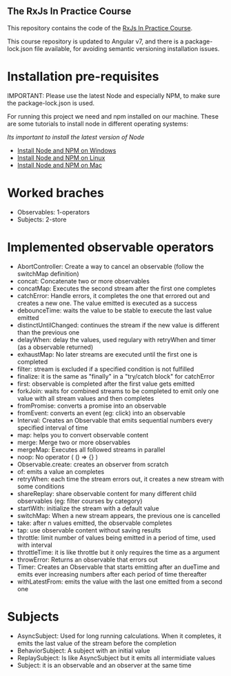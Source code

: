
## The RxJs In Practice Course

This repository contains the code of the [RxJs In Practice Course](https://angular-university.io/course/rxjs-course).

This course repository is updated to Angular v7, and there is a  package-lock.json file available, for avoiding semantic versioning installation issues.

# Installation pre-requisites

IMPORTANT: Please use the latest Node and especially NPM, to make sure the package-lock.json is used.

For running this project we need and npm installed on our machine. These are some tutorials to install node in different operating systems:

*Its important to install the latest version of Node*

- [Install Node and NPM on Windows](https://www.youtube.com/watch?v=8ODS6RM6x7g)
- [Install Node and NPM on Linux](https://www.youtube.com/watch?v=yUdHk-Dk_BY)
- [Install Node and NPM on Mac](https://www.youtube.com/watch?v=Imj8PgG3bZU)

# Worked braches

- Observables: 1-operators
- Subjects: 2-store

# Implemented observable operators

- AbortController: Create a way to cancel an observable (follow the switchMap definition)
- concat: Concatenate two or more observables
- concatMap: Executes the second stream after the first one completes
- catchError: Handle errors, it completes the one that errored out and creates a new one. The value emitted is executed as a success
- debounceTime: waits the value to be stable to execute the last value emitted
- distinctUntilChanged: continues the stream if the new value is different than the previous one
- delayWhen: delay the values, used regulary with retryWhen and timer (as a observable returned)
- exhaustMap: No later streams are executed until the first one is completed
- filter: stream is excluded if a specified condition is not fulfilled
- finalize: it is the same as "finally" in a "try/catch block" for catchError
- first: observable is completed after the first value gets emitted
- forkJoin: waits for combined streams to be completed to emit only one value with all stream values and then completes
- fromPromise: converts a promise into an observable
- fromEvent: converts an event (eg: click) into an observable
- Interval: Creates an Observable that emits sequential numbers every specified interval of time
- map: helps you to convert observable content
- merge: Merge two or more observables
- mergeMap: Executes all followed streams in parallel
- noop: No operator ( () => {} )
- Observable.create: creates an observer from scratch
- of: emits a value an completes
- retryWhen: each time the stream errors out, it creates a new stream with some conditions
- shareReplay: share observable content for many different child observables (eg: filter courses by category)
- startWith: initialize the stream with a default value
- switchMap: When a new stream appears, the previous one is cancelled
- take: after n values emitted, the observable completes
- tap: use observable content without saving results
- throttle: limit number of values being emitted in a period of time, used with interval
- throttleTime: it is like throttle but it only requires the time as a argument
- throwError: Returns an observable that errors out
- Timer: Creates an Observable that starts emitting after an dueTime and emits ever increasing numbers after each period of time thereafter
- withLatestFrom: emits the value with the last one emitted from a second one

# Subjects

- AsyncSubject: Used for long running calculations. When it completes, it emits the last value of the stream before the completion
- BehaviorSubject: A subject with an initial value
- ReplaySubject: Is like AsyncSubject but it emits all intermidiate values
- Subject: it is an observable and an observer at the same time